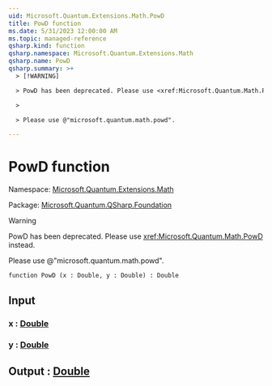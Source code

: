 ```yaml
---
uid: Microsoft.Quantum.Extensions.Math.PowD
title: PowD function
ms.date: 5/31/2023 12:00:00 AM
ms.topic: managed-reference
qsharp.kind: function
qsharp.namespace: Microsoft.Quantum.Extensions.Math
qsharp.name: PowD
qsharp.summary: >+
  > [!WARNING]

  > PowD has been deprecated. Please use <xref:Microsoft.Quantum.Math.PowD> instead.

  >

  > Please use @"microsoft.quantum.math.powd".

---
```


# PowD function

Namespace: [Microsoft.Quantum.Extensions.Math](xref:Microsoft.Quantum.Extensions.Math)

Package: [Microsoft.Quantum.QSharp.Foundation](https://nuget.org/packages/Microsoft.Quantum.QSharp.Foundation)


> [!WARNING]
> PowD has been deprecated. Please use <xref:Microsoft.Quantum.Math.PowD> instead.
>
> Please use @"microsoft.quantum.math.powd".



```qsharp
function PowD (x : Double, y : Double) : Double
```


## Input

### x : [Double](xref:microsoft.quantum.qsharp.valueliterals#double-literals)




### y : [Double](xref:microsoft.quantum.qsharp.valueliterals#double-literals)





## Output : [Double](xref:microsoft.quantum.qsharp.valueliterals#double-literals)

